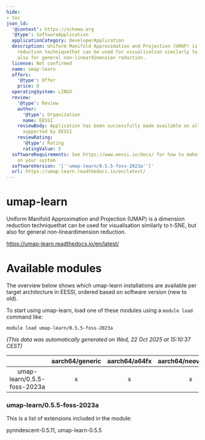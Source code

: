 ```yaml
---
hide:
- toc
json_ld:
  '@context': https://schema.org
  '@type': SoftwareApplication
  applicationCategory: DeveloperApplication
  description: Uniform Manifold Approximation and Projection (UMAP) is a dimension
    reduction techniquethat can be used for visualisation similarly to t-SNE, but
    also for general non-lineardimension reduction.
  license: Not confirmed
  name: umap-learn
  offers:
    '@type': Offer
    price: 0
  operatingSystem: LINUX
  review:
    '@type': Review
    author:
      '@type': Organization
      name: EESSI
    reviewBody: Application has been successfully made available on all architectures
      supported by EESSI
    reviewRating:
      '@type': Rating
      ratingValue: 5
  softwareRequirements: See https://www.eessi.io/docs/ for how to make EESSI available
    on your system
  softwareVersion: '[''umap-learn/0.5.5-foss-2023a'']'
  url: https://umap-learn.readthedocs.io/en/latest/
---
```


umap-learn
==========


Uniform Manifold Approximation and Projection (UMAP) is a dimension reduction techniquethat can be used for visualisation similarly to t-SNE, but also for general non-lineardimension reduction.

https://umap-learn.readthedocs.io/en/latest/
# Available modules


The overview below shows which umap-learn installations are available per target architecture in EESSI, ordered based on software version (new to old).

To start using umap-learn, load one of these modules using a `module load` command like:

```shell
module load umap-learn/0.5.5-foss-2023a
```

*(This data was automatically generated on Wed, 22 Oct 2025 at 15:10:37 CEST)*

| |aarch64/generic|aarch64/a64fx|aarch64/neoverse_n1|aarch64/neoverse_v1|aarch64/nvidia/grace|x86_64/generic|x86_64/amd/zen2|x86_64/amd/zen3|x86_64/amd/zen4|x86_64/intel/cascadelake|x86_64/intel/haswell|x86_64/intel/icelake|x86_64/intel/sapphirerapids|x86_64/intel/skylake_avx512|
| :---: | :---: | :---: | :---: | :---: | :---: | :---: | :---: | :---: | :---: | :---: | :---: | :---: | :---: | :---: |
|umap-learn/0.5.5-foss-2023a|x|x|x|x|x|x|x|x|x|x|x|x|x|x|


### umap-learn/0.5.5-foss-2023a

This is a list of extensions included in the module:

pynndescent-0.5.11, umap-learn-0.5.5